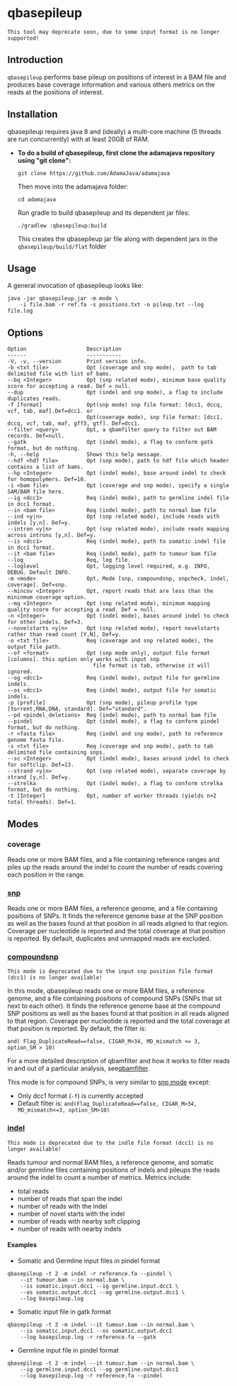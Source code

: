 # qbasepileup
`This tool may deprecate soon, due to some input format is no longer supported!`

## Introduction

`qbasepileup` performs base pileup on positions of interest in a BAM
file and produces base coverage information and various others
metrics on the reads at the positions of interest.

## Installation

qbasepileup requires java 8 and (ideally) a multi-core machine (5 threads 
are run concurrently) with at least 20GB of RAM.

* **To do a build of qbasepileup, first clone the adamajava repository using "git clone":**
  ```
  git clone https://github.com/AdamaJava/adamajava
  ```

  Then move into the adamajava folder:
  ```
  cd adamajava
  ```
  Run gradle to build qbasepileup and its dependent jar files:
  ```
  ./gradlew :qbasepileup:build
  ```
  This creates the qbasepileup jar file along with dependent jars in the `qbasepileup/build/flat` folder


## Usage

A general invocation of qbasepileup looks like:

~~~~{.text}
java -jar qbasepileup.jar -m mode \
    -i file.bam -r ref.fa -s positions.txt -o pileup.txt --log file.log
~~~~

## Options

~~~~{.text}
Option                   Description                                                                             
------                   -----------                                                                             
-V, -v, --version        Print version info.                                                                     
-b <txt file>            Opt (coverage and snp mode),  path to tab delimited file with list of bams.             
--bq <Integer>           Opt (snp related mode), minimum base quality score for accepting a read. Def = null.    
--dup                    Opt (indel and snp mode), a flag to include duplicates reads.                           
-f [format]              Opt(snp mode) snp file format: [dcc1, dccq, vcf, tab, maf].Def=dcc1. or                 
                         Opt(coverage mode), snp file format: [dcc1, dccq, vcf, tab, maf, gff3, gtf]. Def=dcc1.  
--filter <query>         Opt, a qbamfilter query to filter out BAM records. Def=null.                            
--gatk                   Opt (indel mode), a flag to conform gatk format, but do nothing.                        
-h, --help               Shows this help message.                                                                
--hdf <hdf file>         Opt (snp mode), path to hdf file which header contains a list of bams.                  
--hp <Integer>           Opt (indel mode), base around indel to check for homopolymers. Def=10.                  
-i <bam file>            Opt (coverage and snp mode), specify a single SAM/BAM file here.                        
--ig <dcc1>              Req (indel mode), path to germline indel file in dcc1 format.                           
--in <bam file>          Req (indel mode), path to normal bam file                                               
--ind <y|n>              Opt (snp related mode), include reads with indels [y,n]. Def=y.                         
--intron <y|n>           Opt (snp related mode), include reads mapping across introns [y,n]. Def=y.              
--is <dcc1>              Req (indel mode), path to somatic indel file in dcc1 format.                            
--it <bam file>          Req (indel mode), path to tumour bam file                                               
--log                    Req, log file.                                                                          
--loglevel               Opt, logging level required, e.g. INFO, DEBUG. Default INFO.                            
-m <mode>                Opt, Mode [snp, compoundsnp, snpcheck, indel, coverage]. Def=snp.                       
--mincov <Integer>       Opt, report reads that are less than the mininmum coverage option.                      
--mq <Integer>           Opt (snp related mode), minimum mapping quality score for accepting a read. Def = null. 
-n <Integer>             Opt (indel mode), bases around indel to check for other indels. Def=3.                  
--novelstarts <y|n>      Opt (snp related mode), report novelstarts rather than read count [Y,N], Def=y.         
-o <txt file>            Req (coverage and snp related mode), the output file path.                              
--of <format>            Opt (snp mode only), output file format [columns]. this option only works with input snp
                           file format is tab, otherwise it will ignored.                                        
--og <dcc1>              Req (indel mode), output file for germline indels.                                      
--os <dcc1>              Req (indel mode), output file for somatic indels.                                       
-p [profile]             Opt (snp mode), pileup profile type [torrent,RNA,DNA, standard]. Def="standard".        
--pd <pindel_deletions>  Req (indel mode), path to normal bam file                                               
--pindel                 Opt (indel mode), a flag to conform pindel format, but do nothing.                      
-r <fasta file>          Req (indel and snp mode), path to reference genome fasta file.                          
-s <txt file>            Req (coverage and snp mode), path to tab delimited file containing snps.                
--sc <Integer>           Opt (indel mode), bases around indel to check for softclip. Def=13.                     
--strand <y|n>           Opt (snp related mode), separate coverage by strand [y,n]. Def=y.                       
--strelka                Opt (indel mode), a flag to conform strelka format, but do nothing.                     
-t [Integer]             Opt, number of worker threads (yields n+2 total threads). Def=1.         
~~~~

## Modes
### coverage

Reads one or more BAM files, and a file containing reference ranges and
piles up the reads around the indel to count the number of reads covering
each position in the range.


### [snp](qbasepileup_snp_mode)

Reads one or more BAM files, a reference genome, and a file containing
positions of SNPs. It finds the reference genome base at the SNP position 
as well as the bases found at that position in all reads aligned to that
region. Coverage per nucleotide is reported and the total coverage at that
position is reported. By default, duplicates and unmapped reads are excluded.

### [compoundsnp](qbasepileup_compound_snp_mode)

```This mode is deprecated due to the input snp position file format (dcc1) is no longer available!```

In this mode, qbasepileup reads one or more BAM files, a reference genome, and a file containing positions of compound SNPs (SNPs that sit next to each other). It finds the reference genome base at the compound SNP positions as well as the bases found at that position in all reads aligned to that region. Coverage per nucleotide is reported and the total coverage at that position is reported. By default, the filter is:

~~~~{.text}
and( Flag_DuplicateRead==false, CIGAR_M>34, MD_mismatch <= 3, option_SM > 10)
~~~~

For a more detailed description of qbamfilter and how it works to filter
reads in and out of a particular analysis, see[qbamfilter](../qbamfilter/).


This mode is for compound SNPs, is very similar to [snp mode](qbasepileup_snp_mode.md) except:

* Only dcc1 format (`-f`) is currently accepted
* Default filter is: `and(Flag_DuplicateRead==false, CIGAR_M>34, MD_mismatch<=3, option_SM>10)`


### [indel](qbasepileup_indel_mode)
`This mode is deprecated due to the indle file format (dcc1) is no longer available!`

Reads tumour and normal BAM files, a reference genome, and somatic and/or 
germline files containing positions of indels and pileups the reads around 
the indel to count a number of metrics. Metrics include:

* total reads 
* number of reads that span the indel
* number of reads with the indel
* number of novel starts with the indel
* number of reads with nearby soft clipping
* number of reads with nearby indels

#### Examples

* Somatic and Germline input files in pindel format
~~~~{.text}
qbasepileup -t 2 -m indel -r reference.fa --pindel \
    --it tumour.bam --in normal.bam \
    --is somatic.input.dcc1 --ig germline.input.dcc1 \
    --os somatic.output.dcc1 --og germline.output.dcc1 \
    --log basepileup.log
~~~~

* Somatic input file in gatk format
~~~~{.text}
qbasepileup -t 2 -m indel --it tumour.bam --in normal.bam \
    --is somatic.input.dcc1 --os somatic.output.dcc1 
    --log basepileup.log -r reference.fa --gatk
~~~~

* Germline input file in pindel format
~~~~{.text}
qbasepileup -t 2 -m indel --it tumour.bam --in normal.bam \
    --ig germline.input.dcc1 --og germline.output.dcc1
    --log basepileup.log -r reference.fa --pindel
~~~~
